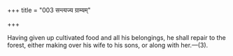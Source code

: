 +++
title = "003 सन्त्यज्य ग्राम्यम्"

+++

Having given up cultivated food and all his belongings, he shall repair to the forest, either making over his wife to his sons, or along with her.—(3).
